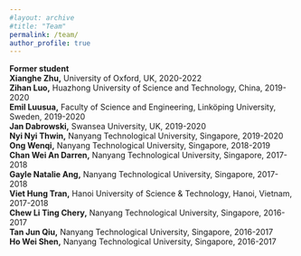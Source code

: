 ```yaml
---
#layout: archive
#title: "Team"
permalink: /team/
author_profile: true
---
```


<b>Former student</b>  
<b>Xianghe Zhu,</b> University of Oxford, UK, 2020-2022  
<b>Zihan Luo,</b> Huazhong University of Science and Technology, China, 2019-2020  
<b>Emil Luusua,</b>  Faculty of Science and Engineering, Linköping University, Sweden, 2019-2020  
<b>Jan Dabrowski,</b> Swansea University, UK, 2019-2020  
<b>Nyi Nyi Thwin,</b> Nanyang Technological University, Singapore, 2019-2020  
<b>Ong Wenqi,</b> Nanyang Technological University, Singapore, 2018-2019  
<b>Chan Wei An Darren,</b> Nanyang Technological University, Singapore, 2017-2018     
<b>Gayle Natalie Ang,</b> Nanyang Technological University, Singapore, 2017-2018     
<b>Viet Hung Tran,</b> Hanoi University of Science & Technology, Hanoi, Vietnam, 2017-2018     
<b>Chew Li Ting Chery,</b> Nanyang Technological University, Singapore, 2016-2017   
<b>Tan Jun Qiu,</b> Nanyang Technological University, Singapore, 2016-2017  
<b>Ho Wei Shen,</b> Nanyang Technological University, Singapore, 2016-2017   
